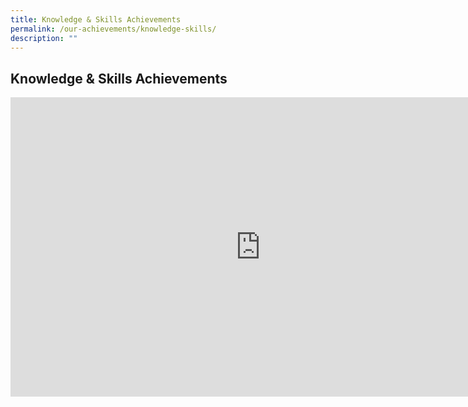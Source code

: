 ```yaml
---
title: Knowledge & Skills Achievements
permalink: /our-achievements/knowledge-skills/
description: ""
---
```

## Knowledge &amp; Skills Achievements

<iframe src="https://docs.google.com/presentation/d/e/2PACX-1vRSHdUXAvKThca-H2o8z_g88C9DRhTji2k-TuOjpIM4Aj3jVgJdz_LFCZtJfJz0LTLmtaYLAo9QxgUj/embed?start=true&loop=true&delayms=3000" frameborder="0" width="800" height="479" allowfullscreen="true" mozallowfullscreen="true" webkitallowfullscreen="true"></iframe>
